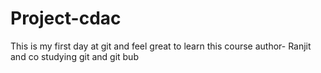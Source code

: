 # Project-cdac
This is my first day at git and feel great to learn this course
author- Ranjit and co studying  git and git bub

